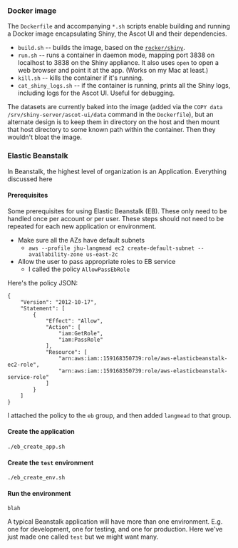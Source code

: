 ### Docker image

The `Dockerfile` and accompanying `*.sh` scripts enable building and running a Docker image encapsulating Shiny, the Ascot UI and their dependencies.

* `build.sh` -- builds the image, based on the [`rocker/shiny`](https://hub.docker.com/r/rocker/shiny/).
* `run.sh` -- runs a container in daemon mode, mapping port 3838 on localhost to 3838 on the Shiny appliance.  It also uses `open` to open a web browser and point it at the app.  (Works on my Mac at least.)
* `kill.sh` -- kills the container if it's running.
* `cat_shiny_logs.sh` -- if the container is running, prints all the Shiny logs, including logs for the Ascot UI.  Useful for debugging.

The datasets are currently baked into the image (added via the `COPY data /srv/shiny-server/ascot-ui/data` command in the `Dockerfile`), but an alternate design is to keep them in directory on the host and then mount that host directory to some known path within the container.   Then they wouldn't bloat the image.

### Elastic Beanstalk

In Beanstalk, the highest level of organization is an Application.  Everything discussed here 

#### Prerequisites

Some prerequisites for using Elastic Beanstalk (EB).  These only need to be handled once per account or per user.  These steps should not need to be repeated for each new application or environment.

* Make sure all the AZs have default subnets
    * `aws --profile jhu-langmead ec2 create-default-subnet --availability-zone us-east-2c`
* Allow the user to pass appropriate roles to EB service
    * I called the policy `AllowPassEbRole`

Here's the policy JSON:

```
{
    "Version": "2012-10-17",
    "Statement": [
        {
            "Effect": "Allow",
            "Action": [
                "iam:GetRole",
                "iam:PassRole"
            ],
            "Resource": [
                "arn:aws:iam::159168350739:role/aws-elasticbeanstalk-ec2-role",
                "arn:aws:iam::159168350739:role/aws-elasticbeanstalk-service-role"
            ]
        }
    ]
}
```

I attached the policy to the `eb` group, and then added `langmead` to that group.

#### Create the application

```
./eb_create_app.sh
```

#### Create the `test` environment

```
./eb_create_env.sh
```

#### Run the environment 

```
blah
```

A typical Beanstalk application will have more than one environment.  E.g. one for development, one for testing, and one for production.  Here we've just made one called `test` but we might want many.
